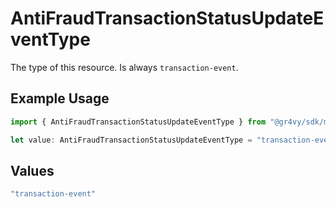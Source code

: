 # AntiFraudTransactionStatusUpdateEventType

The type of this resource. Is always `transaction-event`.

## Example Usage

```typescript
import { AntiFraudTransactionStatusUpdateEventType } from "@gr4vy/sdk/models/components";

let value: AntiFraudTransactionStatusUpdateEventType = "transaction-event";
```

## Values

```typescript
"transaction-event"
```